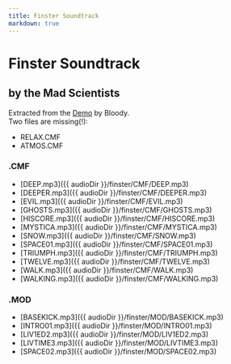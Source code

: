 ```yaml
---
title: Finster Soundtrack
markdown: true
---
```


# Finster Soundtrack

## by the Mad Scientists

Extracted from the [Demo](/demos/finster/) by Bloody.  
Two files are missing(!):  
* RELAX.CMF
* ATMOS.CMF


### .CMF                                         

* [DEEP.mp3]({{ audioDir }}/finster/CMF/DEEP.mp3)
* [DEEPER.mp3]({{ audioDir }}/finster/CMF/DEEPER.mp3)
* [EVIL.mp3]({{ audioDir }}/finster/CMF/EVIL.mp3)
* [GHOSTS.mp3]({{ audioDir }}/finster/CMF/GHOSTS.mp3)
* [HISCORE.mp3]({{ audioDir }}/finster/CMF/HISCORE.mp3)
* [MYSTICA.mp3]({{ audioDir }}/finster/CMF/MYSTICA.mp3)
* [SNOW.mp3]({{ audioDir }}/finster/CMF/SNOW.mp3)
* [SPACE01.mp3]({{ audioDir }}/finster/CMF/SPACE01.mp3)
* [TRIUMPH.mp3]({{ audioDir }}/finster/CMF/TRIUMPH.mp3)
* [TWELVE.mp3]({{ audioDir }}/finster/CMF/TWELVE.mp3)
* [WALK.mp3]({{ audioDir }}/finster/CMF/WALK.mp3)
* [WALKING.mp3]({{ audioDir }}/finster/CMF/WALKING.mp3)


### .MOD 

* [BASEKICK.mp3]({{ audioDir }}/finster/MOD/BASEKICK.mp3)
* [INTRO01.mp3]({{ audioDir }}/finster/MOD/INTRO01.mp3)
* [LIV1ED2.mp3]({{ audioDir }}/finster/MOD/LIV1ED2.mp3)
* [LIVTIME3.mp3]({{ audioDir }}/finster/MOD/LIVTIME3.mp3)
* [SPACE02.mp3]({{ audioDir }}/finster/MOD/SPACE02.mp3)



<style>
  article {
   padding-bottom: 50px;
   display: grid;
    max-width: 100%;
    padding-right: 20px;
    padding-left: 20px;
  }

  article table {
    border-collapse: collapse;
    margin: 0 auto;
    max-width: 90vw;
    display: block;
    overflow-x: auto;
    width: 100%;
  }

  article td, 
  article th {
    border: 1px solid currentColor;
    padding: 2px 10px;
  }

  article th {
    background: #ac876d47;
  }

  article tr.link td {
    cursor: pointer;
  }

  article tr.link:hover td {
      background: #ac876d24;
  }

  article tr.missing td {
    opacity: 0.5;
  }

</style>

<script>
  const table = document.querySelector("article table");
  table.classList.add("js");
  const rows = Array.from(table.querySelectorAll("tr"));
  for(let row of rows) {
    const isMissing = row.querySelector("del") != null;
    if (isMissing) {
      row.classList.add("missing");
      continue;
    }
    const link = row.querySelector("a[href]");
    if (link == null) {
      continue;
    }
    row.classList.add("link");
    row.addEventListener("click", () => link.click());
  }
</script>
